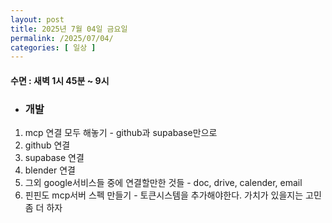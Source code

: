 ```yaml
---
layout: post
title: 2025년 7월 04일 금요일
permalink: /2025/07/04/
categories: [ 일상 ]
---
```

#### 수면 : 새벽 1시 45분 ~ 9시
* ### 개발
1. mcp 연결 모두 해놓기 - github과 supabase만으로 
2. github 연결
3. supabase 연결
4. blender 연결
5. 그외 google서비스들 중에 연결할만한 것들 - doc, drive, calender, email
6. 핀핀도 mcp서버 스펙 만들기 - 토큰시스템을 추가해야한다. 가치가 있을지는 고민 좀 더 하자
